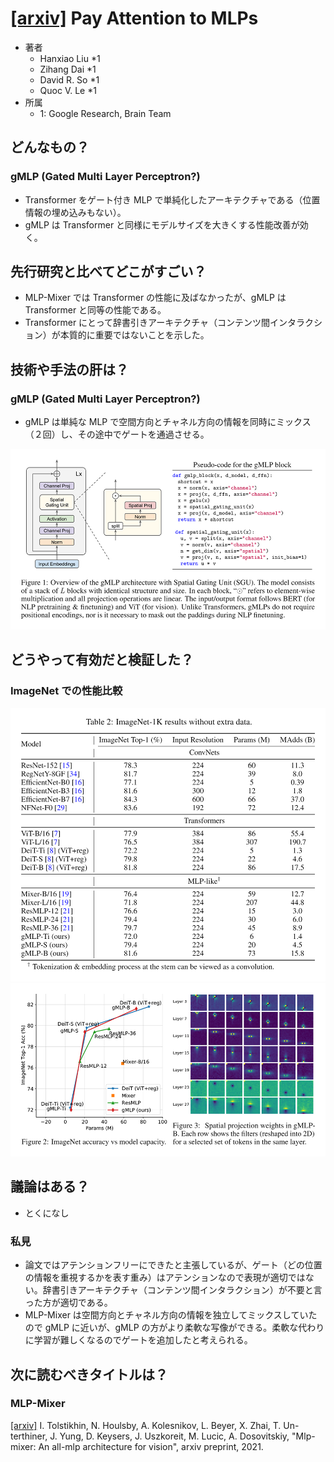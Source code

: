 # [\[arxiv\]](https://arxiv.org/abs/2105.08050v1) Pay Attention to MLPs

- 著者
    - Hanxiao Liu *1
    - Zihang Dai *1
    - David R. So *1
    - Quoc V. Le *1
- 所属
    - 1: Google Research, Brain Team

## どんなもの？
### gMLP (Gated Multi Layer Perceptron?)
- Transformer をゲート付き MLP で単純化したアーキテクチャである（位置情報の埋め込みもない）。
- gMLP は Transformer と同様にモデルサイズを大きくする性能改善が効く。


## 先行研究と比べてどこがすごい？
- MLP-Mixer では Transformer の性能に及ばなかったが、gMLP は Transformer と同等の性能である。
- Transformer にとって辞書引きアーキテクチャ（コンテンツ間インタラクション）が本質的に重要ではないことを示した。


## 技術や手法の肝は？
### gMLP (Gated Multi Layer Perceptron?)
- gMLP は単純な MLP で空間方向とチャネル方向の情報を同時にミックス（２回）し、その途中でゲートを通過させる。

![図１](figure_1.png)


## どうやって有効だと検証した？

### ImageNet での性能比較
![表２](table_2.png)
![図２](figure_2.png)


## 議論はある？
- とくになし


### 私見
- 論文ではアテンションフリーにできたと主張しているが、ゲート（どの位置の情報を重視するかを表す重み）はアテンションなので表現が適切ではない。辞書引きアーキテクチャ（コンテンツ間インタラクション）が不要と言った方が適切である。
- MLP-Mixer は空間方向とチャネル方向の情報を独立してミックスしていたので gMLP に近いが、gMLP の方がより柔軟な写像ができる。柔軟な代わりに学習が難しくなるのでゲートを追加したと考えられる。


## 次に読むべきタイトルは？

### MLP-Mixer
[\[arxiv\]](https://arxiv.org/abs/2105.01601) I. Tolstikhin, N. Houlsby, A. Kolesnikov, L. Beyer, X. Zhai, T. Un-terthiner, J. Yung, D. Keysers, J. Uszkoreit, M. Lucic, A. Dosovitskiy, "Mlp-mixer: An all-mlp architecture for vision", arxiv preprint, 2021.
